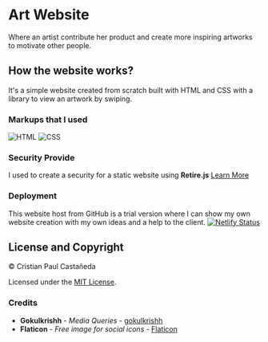 # Art Website

Where an artist contribute her product and create more inspiring artworks to motivate other people.

## How the website works?

It's a simple website created from scratch built with HTML and CSS with a library to view an artwork by swiping.

### Markups that I used
![HTML](https://img.icons8.com/color/30/html-filetype.png)
![CSS](https://img.icons8.com/color/30/css-filetype.png)

### Security Provide
I used to create a security for a static website using **Retire.js**
[Learn More](https://retirejs.github.io/retire.js/)

### Deployment

This website host from GitHub is a trial version where I can show my own website creation with my own ideas and a help to the client.
[![Netlify Status](https://api.netlify.com/api/v1/badges/aba204da-4504-430a-b581-eac4d1f5c49c/deploy-status)](https://app.netlify.com/sites/marichugalleria/deploys)

## License and Copyright

 © Cristian Paul Castañeda
 
 Licensed under the [MIT License](LICENSE).

### Credits

* **Gokulkrishh** - *Media Queries* - [gokulkrishh](https://gist.github.com/gokulkrishh/242e68d1ee94ad05f488)
* **Flaticon** - *Free image for social icons* - [Flaticon](https://www.flaticon.com/)
